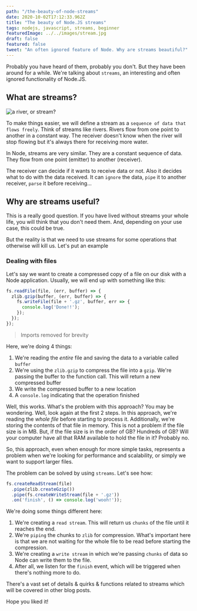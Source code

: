 ```yaml
---
path: "/the-beauty-of-node-streams"
date: 2020-10-02T17:12:33.962Z
title: "The beauty of Node.JS streams"
tags: nodejs, javascript, streams, beginner
featuredImage: ../../images/stream.jpg
draft: false
featured: false
tweet: "An often ignored feature of Node. Why are streams beautiful?"
---
```


Probably you have heard of them, probably you don't. But they have been around for a while. We're talking about `streams`, an interesting and often ignored functionality of Node.JS.

## What are streams?
![a river, or stream?](https://extension.unh.edu/sites/default/files/styles/2x_blog_main/public/2MountainStream_MCarp.jpg?itok=DW1-tkGH&timestamp=1516995141)

To make things easier, we will define a stream as a `sequence of data that flows freely`. Think of streams like rivers. Rivers flow from one point to another in a constant way. The receiver doesn't know when the river will stop flowing but it's always there for receiving more water.

In Node, streams are very similar. They are a constant sequence of data. They flow from one point (emitter) to another (receiver). 

The receiver can decide if it wants to receive data or not. Also it decides what to do with the data received. It can `ignore` the data, `pipe` it to another receiver, `parse` it before receiving... 

## Why are streams useful?
This is a really good question. If you have lived without streams your whole life, you will think that you don't need them. And, depending on your use case, this could be true.

But the reality is that we need to use streams for some operations that otherwise will kill us. Let's put an example

### Dealing with files
Let's say we want to create a compressed copy of a file on our disk with a Node application. Usually, we will end up with something like this:

```js
fs.readFile(file, (err, buffer) => {
  zlib.gzip(buffer, (err, buffer) => {
    fs.writeFile(file + '.gz', buffer, err => {
      console.log('Done!!');
    });
  });
});
```

> Imports removed for brevity

Here, we're doing 4 things:
1. We're reading the _entire_ file and saving the data to a variable called `buffer`
2. We're using the `zlib.gzip` to compress the file into a `gzip`. We're passing the buffer to the function call. This will return a new compressed buffer
3. We write the compressed buffer to a new location
4. A `console.log` indicating that the operation finished

Well, this works. What's the problem with this approach? You may be wondering. Well, look again at the first 2 steps. In this approach, we're reading the _whole file_ before starting to process it. Additionally, we're storing the contents of that file in memory. This is not a problem if the file size is in MB. But, if the file size is in the order of GB? Hundreds of GB? Will your computer have all that RAM available to hold the file in it? Probably no. 

So, this approach, even when enough for more simple tasks, represents a problem when we're looking for performance and scalability, or simply we want to support larger files.

The problem can be solved by using `streams`. Let's see how:

```js
fs.createReadStream(file)
  .pipe(zlib.createGzip())
  .pipe(fs.createWriteStream(file + '.gz'))
  .on('finish', () => console.log('wooh!'));
```

We're doing some things different here:
1. We're creating a `read stream`. This will return us `chunks` of the file until it reaches the end.
2. We're `piping` the chunks to `zlib` for compression. What's important here is that we are not waiting for the whole file to be read before starting the compression.
3. We're creating a `write stream` in which we're passing `chunks` of data so Node can write them to the file.
4. After all, we listen for the `finish` event, which will be triggered when there's nothing more to do.

There's a vast set of details & quirks & functions related to streams which will be covered in other blog posts.

Hope you liked it!